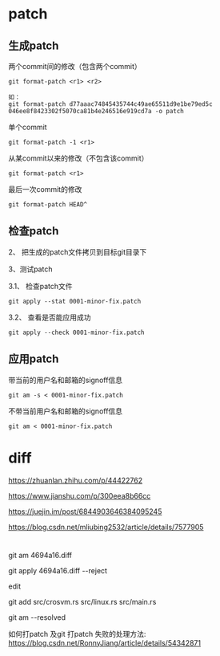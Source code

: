 
# patch

## 生成patch

两个commit间的修改（包含两个commit）

```
git format-patch <r1> <r2>

如：
git format-patch d77aaac74845435744c49ae65511d9e1be79ed5c 046ee8f8423302f5070ca81b4e246516e919cd7a -o patch
```

单个commit

```
git format-patch -1 <r1>
```

从某commit以来的修改（不包含该commit）

```
git format-patch <r1>
```

最后一次commit的修改

```
git format-patch HEAD^
```

## 检查patch

2、 把生成的patch文件拷贝到目标git目录下

3、测试patch

3.1、 检查patch文件

```
git apply --stat 0001-minor-fix.patch
```

3.2、 查看是否能应用成功

```
git apply --check 0001-minor-fix.patch
```

## 应用patch


带当前的用户名和邮箱的signoff信息

```
git am -s < 0001-minor-fix.patch
```

不带当前用户名和邮箱的signoff信息

```
git am < 0001-minor-fix.patch
```


# diff

https://zhuanlan.zhihu.com/p/44422762


https://www.jianshu.com/p/300eea8b66cc

https://juejin.im/post/6844903646384095245

https://blog.csdn.net/mliubing2532/article/details/7577905

# 

git am 4694a16.diff

git apply 4694a16.diff --reject

edit

git add src/crosvm.rs src/linux.rs src/main.rs

git am --resolved


如何打patch 及git 打patch 失败的处理方法: https://blog.csdn.net/RonnyJiang/article/details/54342871

